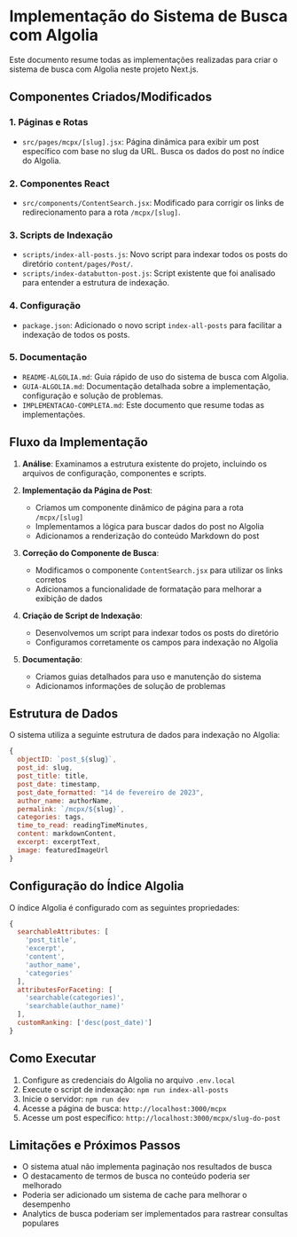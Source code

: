 # Implementação do Sistema de Busca com Algolia

Este documento resume todas as implementações realizadas para criar o sistema de busca com Algolia neste projeto Next.js.

## Componentes Criados/Modificados

### 1. Páginas e Rotas

- `src/pages/mcpx/[slug].jsx`: Página dinâmica para exibir um post específico com base no slug da URL. Busca os dados do post no índice do Algolia.

### 2. Componentes React

- `src/components/ContentSearch.jsx`: Modificado para corrigir os links de redirecionamento para a rota `/mcpx/[slug]`.

### 3. Scripts de Indexação

- `scripts/index-all-posts.js`: Novo script para indexar todos os posts do diretório `content/pages/Post/`.
- `scripts/index-databutton-post.js`: Script existente que foi analisado para entender a estrutura de indexação.

### 4. Configuração

- `package.json`: Adicionado o novo script `index-all-posts` para facilitar a indexação de todos os posts.

### 5. Documentação

- `README-ALGOLIA.md`: Guia rápido de uso do sistema de busca com Algolia.
- `GUIA-ALGOLIA.md`: Documentação detalhada sobre a implementação, configuração e solução de problemas.
- `IMPLEMENTACAO-COMPLETA.md`: Este documento que resume todas as implementações.

## Fluxo da Implementação

1. **Análise**: Examinamos a estrutura existente do projeto, incluindo os arquivos de configuração, componentes e scripts.

2. **Implementação da Página de Post**:
   - Criamos um componente dinâmico de página para a rota `/mcpx/[slug]`
   - Implementamos a lógica para buscar dados do post no Algolia
   - Adicionamos a renderização do conteúdo Markdown do post

3. **Correção do Componente de Busca**:
   - Modificamos o componente `ContentSearch.jsx` para utilizar os links corretos
   - Adicionamos a funcionalidade de formatação para melhorar a exibição de dados

4. **Criação de Script de Indexação**:
   - Desenvolvemos um script para indexar todos os posts do diretório
   - Configuramos corretamente os campos para indexação no Algolia

5. **Documentação**:
   - Criamos guias detalhados para uso e manutenção do sistema
   - Adicionamos informações de solução de problemas

## Estrutura de Dados

O sistema utiliza a seguinte estrutura de dados para indexação no Algolia:

```javascript
{
  objectID: `post_${slug}`,
  post_id: slug,
  post_title: title,
  post_date: timestamp,
  post_date_formatted: "14 de fevereiro de 2023",
  author_name: authorName,
  permalink: `/mcpx/${slug}`,
  categories: tags,
  time_to_read: readingTimeMinutes,
  content: markdownContent,
  excerpt: excerptText,
  image: featuredImageUrl
}
```

## Configuração do Índice Algolia

O índice Algolia é configurado com as seguintes propriedades:

```javascript
{
  searchableAttributes: [
    'post_title',
    'excerpt',
    'content',
    'author_name',
    'categories'
  ],
  attributesForFaceting: [
    'searchable(categories)',
    'searchable(author_name)'
  ],
  customRanking: ['desc(post_date)']
}
```

## Como Executar

1. Configure as credenciais do Algolia no arquivo `.env.local`
2. Execute o script de indexação: `npm run index-all-posts`
3. Inicie o servidor: `npm run dev`
4. Acesse a página de busca: `http://localhost:3000/mcpx`
5. Acesse um post específico: `http://localhost:3000/mcpx/slug-do-post`

## Limitações e Próximos Passos

- O sistema atual não implementa paginação nos resultados de busca
- O destacamento de termos de busca no conteúdo poderia ser melhorado
- Poderia ser adicionado um sistema de cache para melhorar o desempenho
- Analytics de busca poderiam ser implementados para rastrear consultas populares 